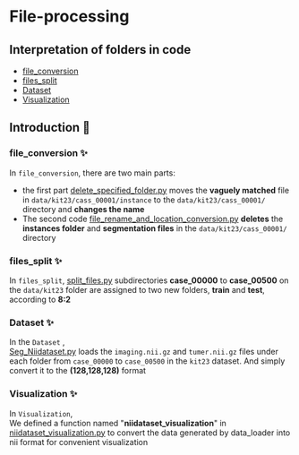# File-processing
## Interpretation of folders in code
- [file_conversion](file_conversion)
- [files_split](files_split)
- [Dataset](Dataset)
- [Visualization](Visualization)
## Introduction :tada:
### file_conversion :sparkles:
In `file_conversion`, there are two main parts:<br>
* the first part  [delete_specified_folder.py](delete_specified_folder.py)  moves the **vaguely matched** file in `data/kit23/cass_00001/instance` to the `data/kit23/cass_00001/` directory and **changes the name**  <br>
* The second code  [file_rename_and_location_conversion.py](file_rename_and_location_conversion.py)  **deletes** the **instances folder** and **segmentation files** in the `data/kit23/cass_00001/` directory
### files_split :sparkles:
In `files_split`,   [split_files.py](split_files.py)  subdirectories **case_00000** to **case_00500** on the `data/kit23` folder are assigned to two new folders, **train** and **test**, according to **8:2**
### Dataset  :sparkles:
In the `Dataset` ,<br>
[Seg_Niidataset.py](Seg_Niidataset.py) loads the `imaging.nii.gz` and `tumer.nii.gz` files under each folder from `case_00000` to `case_00500` in the `kit23` dataset. And simply convert it to the **(128,128,128)** format
### Visualization  :sparkles:
In `Visualization`,<br>
We defined a function named "**niidataset_visualization**" in   [niidataset_visualization.py](niidataset_visualization.py)   to convert the data generated by data_loader into nii format for convenient visualization
